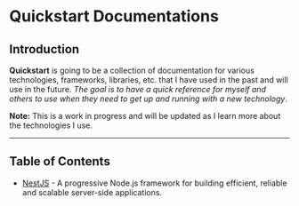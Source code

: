 # Quickstart Documentations

## Introduction

**Quickstart** is going to be a collection of documentation for various technologies, frameworks, libraries, etc. that I have used in the past and will use in the future. *The goal is to have a quick reference for myself and others to use when they need to get up and running with a new technology*.

**Note:** This is a work in progress and will be updated as I learn more about the technologies I use.

---

## Table of Contents

- [NestJS](./nestjs/README.md) - A progressive Node.js framework for building efficient, reliable and scalable server-side applications.

